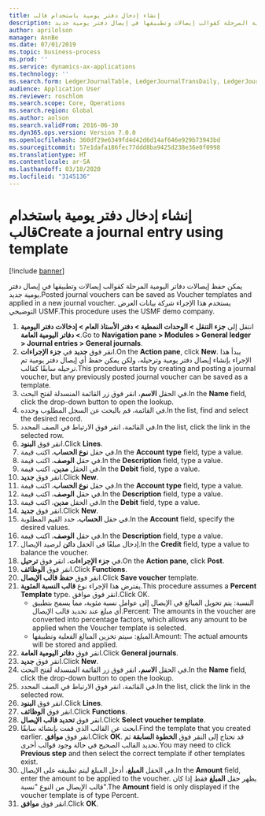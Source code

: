 ```yaml
---
title: إنشاء إدخال دفتر يومية باستخدام قالب
description: يمكن حفظ إيصالات دفاتر اليومية المرحلة كقوالب إيصالات وتطبيقها في إيصال دفتر يومية جديد.
author: aprilolson
manager: AnnBe
ms.date: 07/01/2019
ms.topic: business-process
ms.prod: ''
ms.service: dynamics-ax-applications
ms.technology: ''
ms.search.form: LedgerJournalTable, LedgerJournalTransDaily, LedgerJournalTransVoucherTemplate
audience: Application User
ms.reviewer: roschlom
ms.search.scope: Core, Operations
ms.search.region: Global
ms.author: aolson
ms.search.validFrom: 2016-06-30
ms.dyn365.ops.version: Version 7.0.0
ms.openlocfilehash: 360df29e6349fd4d42d6d14af646e929b73943bd
ms.sourcegitcommit: 57e1dafa186fec77ddd8ba9425d238e36e0f0998
ms.translationtype: HT
ms.contentlocale: ar-SA
ms.lasthandoff: 03/18/2020
ms.locfileid: "3145136"
---
```

# <a name="create-a-journal-entry-using-template"></a><span data-ttu-id="5d8d3-103">إنشاء إدخال دفتر يومية باستخدام قالب</span><span class="sxs-lookup"><span data-stu-id="5d8d3-103">Create a journal entry using template</span></span>

[!include [banner](../../includes/banner.md)]

<span data-ttu-id="5d8d3-104">يمكن حفظ إيصالات دفاتر اليومية المرحلة كقوالب إيصالات وتطبيقها في إيصال دفتر يومية جديد.</span><span class="sxs-lookup"><span data-stu-id="5d8d3-104">Posted journal vouchers can be saved as Voucher templates and applied in a new journal voucher.</span></span> <span data-ttu-id="5d8d3-105">يستخدم هذا الإجراء شركة بيانات العرض التوضيحي USMF.</span><span class="sxs-lookup"><span data-stu-id="5d8d3-105">This procedure uses the USMF demo company.</span></span>

1. <span data-ttu-id="5d8d3-106">انتقل إلى **جزء التنقل > الوحدات النمطية > دفتر الأستاذ العام > إدخالات دفتر اليومية > دفاتر اليومية العامة‬**.</span><span class="sxs-lookup"><span data-stu-id="5d8d3-106">Go to **Navigation pane > Modules > General ledger > Journal entries > General journals**.</span></span>
2. <span data-ttu-id="5d8d3-107">انقر فوق **جديد** في **جزء الإجراءات**.</span><span class="sxs-lookup"><span data-stu-id="5d8d3-107">On the **Action pane**, click **New**.</span></span> <span data-ttu-id="5d8d3-108">يبدأ هذا الإجراء بإنشاء إيصال دفتر يومية وترحيله، ولكن يمكن حفظ أي إيصال دفتر يومية تم ترحيله سابقًا كقالب.</span><span class="sxs-lookup"><span data-stu-id="5d8d3-108">This procedure starts by creating and posting a journal voucher, but any previously posted journal voucher can be saved as a template.</span></span>  
3. <span data-ttu-id="5d8d3-109">في الحقل **الاسم**، انقر فوق زر القائمة المنسدلة لفتح البحث.</span><span class="sxs-lookup"><span data-stu-id="5d8d3-109">In the **Name** field, click the drop-down button to open the lookup.</span></span>
4. <span data-ttu-id="5d8d3-110">في القائمة، قم بالبحث عن السجل المطلوب وحدده.</span><span class="sxs-lookup"><span data-stu-id="5d8d3-110">In the list, find and select the desired record.</span></span>
5. <span data-ttu-id="5d8d3-111">في القائمة، انقر فوق الارتباط في الصف المحدد.</span><span class="sxs-lookup"><span data-stu-id="5d8d3-111">In the list, click the link in the selected row.</span></span>
6. <span data-ttu-id="5d8d3-112">انقر فوق **البنود**.</span><span class="sxs-lookup"><span data-stu-id="5d8d3-112">Click **Lines**.</span></span>
7. <span data-ttu-id="5d8d3-113">في حقل **نوع الحساب**، اكتب قيمة.</span><span class="sxs-lookup"><span data-stu-id="5d8d3-113">In the **Account type** field, type a value.</span></span>
8. <span data-ttu-id="5d8d3-114">في حقل **الوصف**، اكتب قيمة.</span><span class="sxs-lookup"><span data-stu-id="5d8d3-114">In the **Description** field, type a value.</span></span>
9. <span data-ttu-id="5d8d3-115">في الحقل **مدين‬**، اكتب قيمة.</span><span class="sxs-lookup"><span data-stu-id="5d8d3-115">In the **Debit** field, type a value.</span></span>
10. <span data-ttu-id="5d8d3-116">انقر فوق **جديد**.</span><span class="sxs-lookup"><span data-stu-id="5d8d3-116">Click **New**.</span></span>
11. <span data-ttu-id="5d8d3-117">في حقل **نوع الحساب**، اكتب قيمة.</span><span class="sxs-lookup"><span data-stu-id="5d8d3-117">In the **Account type** field, type a value.</span></span>
12. <span data-ttu-id="5d8d3-118">في حقل **الوصف**، اكتب قيمة.</span><span class="sxs-lookup"><span data-stu-id="5d8d3-118">In the **Description** field, type a value.</span></span>
13. <span data-ttu-id="5d8d3-119">في الحقل **مدين‬**، اكتب قيمة.</span><span class="sxs-lookup"><span data-stu-id="5d8d3-119">In the **Debit** field, type a value.</span></span>
14. <span data-ttu-id="5d8d3-120">انقر فوق **جديد**.</span><span class="sxs-lookup"><span data-stu-id="5d8d3-120">Click **New**.</span></span>
14. <span data-ttu-id="5d8d3-121">في حقل **الحساب**، حدد القيم المطلوبة.</span><span class="sxs-lookup"><span data-stu-id="5d8d3-121">In the **Account** field, specify the desired values.</span></span>
15. <span data-ttu-id="5d8d3-122">في حقل **الوصف**، اكتب قيمة.</span><span class="sxs-lookup"><span data-stu-id="5d8d3-122">In the **Description** field, type a value.</span></span>
16. <span data-ttu-id="5d8d3-123">إدخال مبلغًا في الحقل **دائن** لرصيد الإيصال.</span><span class="sxs-lookup"><span data-stu-id="5d8d3-123">In the **Credit** field, type a value to balance the voucher.</span></span>
17. <span data-ttu-id="5d8d3-124">في **جزء الإجراءات**، انقر فوق **ترحيل**.</span><span class="sxs-lookup"><span data-stu-id="5d8d3-124">On the **Action pane**, click **Post**.</span></span>
18. <span data-ttu-id="5d8d3-125">انقر فوق **الوظائف**.</span><span class="sxs-lookup"><span data-stu-id="5d8d3-125">Click **Functions**.</span></span>
19. <span data-ttu-id="5d8d3-126">انقر فوق **حفظ قالب الإيصال**.</span><span class="sxs-lookup"><span data-stu-id="5d8d3-126">Click **Save voucher** template.</span></span>
20. <span data-ttu-id="5d8d3-127">يفترض هذا الإجراء نوع **قالب النسبة المئوية**.</span><span class="sxs-lookup"><span data-stu-id="5d8d3-127">This procedure assumes a **Percent Template** type.</span></span> <span data-ttu-id="5d8d3-128">انقر فوق موافق.</span><span class="sxs-lookup"><span data-stu-id="5d8d3-128">Click OK.</span></span>
    - <span data-ttu-id="5d8d3-129">النسبة: يتم تحويل المبالغ في الإيصال إلى عوامل نسبة مئوية، مما يسمح بتطبيق أي مبلغ عند تحديد قالب الإيصال.</span><span class="sxs-lookup"><span data-stu-id="5d8d3-129">Percent: The amounts in the voucher are converted into percentage factors, which allows any amount to be applied when the Voucher template is selected.</span></span>
    - <span data-ttu-id="5d8d3-130">المبلغ: سيتم تخزين المبالغ الفعلية وتطبيقها.</span><span class="sxs-lookup"><span data-stu-id="5d8d3-130">Amount: The actual amounts will be stored and applied.</span></span>  
21. <span data-ttu-id="5d8d3-131">انقر فوق **دفاتر اليومية العامة**.</span><span class="sxs-lookup"><span data-stu-id="5d8d3-131">Click **General journals**.</span></span>
22. <span data-ttu-id="5d8d3-132">انقر فوق **جديد**.</span><span class="sxs-lookup"><span data-stu-id="5d8d3-132">Click **New**.</span></span>
23. <span data-ttu-id="5d8d3-133">في الحقل **الاسم**، انقر فوق زر القائمة المنسدلة لفتح البحث.</span><span class="sxs-lookup"><span data-stu-id="5d8d3-133">In the **Name** field, click the drop-down button to open the lookup.</span></span>
24. <span data-ttu-id="5d8d3-134">في القائمة، انقر فوق الارتباط في الصف المحدد.</span><span class="sxs-lookup"><span data-stu-id="5d8d3-134">In the list, click the link in the selected row.</span></span>
25. <span data-ttu-id="5d8d3-135">انقر فوق **البنود**.</span><span class="sxs-lookup"><span data-stu-id="5d8d3-135">Click **Lines**.</span></span>
26. <span data-ttu-id="5d8d3-136">انقر فوق **الوظائف**.</span><span class="sxs-lookup"><span data-stu-id="5d8d3-136">Click **Functions**.</span></span>
27. <span data-ttu-id="5d8d3-137">انقر فوق **تحديد قالب الإيصال**.</span><span class="sxs-lookup"><span data-stu-id="5d8d3-137">Click **Select voucher template**.</span></span>
28. <span data-ttu-id="5d8d3-138">ابحث عن القالب الذي قمت بإنشائه سابقًا.</span><span class="sxs-lookup"><span data-stu-id="5d8d3-138">Find the template that you created earlier.</span></span> <span data-ttu-id="5d8d3-139">انقر فوق **موافق**.</span><span class="sxs-lookup"><span data-stu-id="5d8d3-139">Click **OK**.</span></span> <span data-ttu-id="5d8d3-140">قد تحتاج إلى النقر فوق **الخطوة السابقة** ثم تحديد القالب الصحيح في حالة وجود قوالب أخرى.</span><span class="sxs-lookup"><span data-stu-id="5d8d3-140">You may need to click **Previous step** and then select the correct template if other templates exist.</span></span>  
29. <span data-ttu-id="5d8d3-141">في الحقل **المبلغ**، أدخل المبلغ ليتم تطبيقه على الإيصال.</span><span class="sxs-lookup"><span data-stu-id="5d8d3-141">In the **Amount** field, enter the amount to be applied to the voucher.</span></span> <span data-ttu-id="5d8d3-142">يظهر حقل **المبلغ** فقط إذا كان قالب الإيصال من النوع "نسبة".</span><span class="sxs-lookup"><span data-stu-id="5d8d3-142">The **Amount** field is only displayed if the voucher template is of type Percent.</span></span>  
30. <span data-ttu-id="5d8d3-143">انقر فوق **موافق**.</span><span class="sxs-lookup"><span data-stu-id="5d8d3-143">Click **OK**.</span></span>

